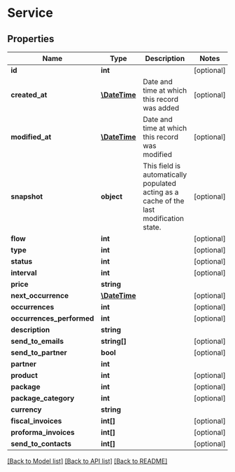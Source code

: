 # Service

## Properties
Name | Type | Description | Notes
------------ | ------------- | ------------- | -------------
**id** | **int** |  | [optional] 
**created_at** | [**\DateTime**](\DateTime.md) | Date and time at which this record was added | [optional] 
**modified_at** | [**\DateTime**](\DateTime.md) | Date and time at which this record was modified | [optional] 
**snapshot** | **object** | This field is automatically populated acting as a cache of the last modification state. | [optional] 
**flow** | **int** |  | [optional] 
**type** | **int** |  | [optional] 
**status** | **int** |  | [optional] 
**interval** | **int** |  | [optional] 
**price** | **string** |  | 
**next_occurrence** | [**\DateTime**](\DateTime.md) |  | [optional] 
**occurrences** | **int** |  | [optional] 
**occurrences_performed** | **int** |  | [optional] 
**description** | **string** |  | 
**send_to_emails** | **string[]** |  | [optional] 
**send_to_partner** | **bool** |  | [optional] 
**partner** | **int** |  | 
**product** | **int** |  | [optional] 
**package** | **int** |  | [optional] 
**package_category** | **int** |  | [optional] 
**currency** | **string** |  | 
**fiscal_invoices** | **int[]** |  | [optional] 
**proforma_invoices** | **int[]** |  | [optional] 
**send_to_contacts** | **int[]** |  | [optional] 

[[Back to Model list]](../README.md#documentation-for-models) [[Back to API list]](../README.md#documentation-for-api-endpoints) [[Back to README]](../README.md)


